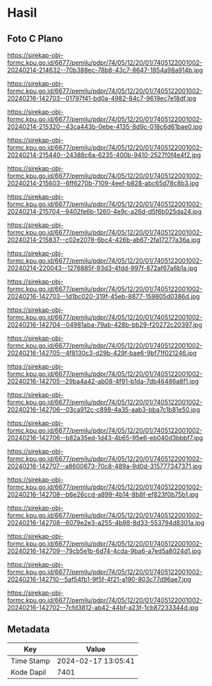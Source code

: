 # Hasil

## Foto C Plano

https://sirekap-obj-formc.kpu.go.id/6677/pemilu/pdpr/74/05/12/20/01/7405122001002-20240214-214632--70b388ec-78b8-43c7-8647-1854a98a914b.jpg

https://sirekap-obj-formc.kpu.go.id/6677/pemilu/pdpr/74/05/12/20/01/7405122001002-20240216-142703--01797f41-bd0a-4982-84c7-9619ec7e18df.jpg

https://sirekap-obj-formc.kpu.go.id/6677/pemilu/pdpr/74/05/12/20/01/7405122001002-20240214-215320--43ca443b-0ebe-4135-8d9c-018c6d61bae0.jpg

https://sirekap-obj-formc.kpu.go.id/6677/pemilu/pdpr/74/05/12/20/01/7405122001002-20240214-215440--24388c6a-6235-400b-9410-2527f0f4e4f2.jpg

https://sirekap-obj-formc.kpu.go.id/6677/pemilu/pdpr/74/05/12/20/01/7405122001002-20240214-215603--6ff6270b-7109-4eef-b828-abc65d78c8b3.jpg

https://sirekap-obj-formc.kpu.go.id/6677/pemilu/pdpr/74/05/12/20/01/7405122001002-20240214-215704--9402fe6b-1260-4e9c-a26d-d5f6b025da24.jpg

https://sirekap-obj-formc.kpu.go.id/6677/pemilu/pdpr/74/05/12/20/01/7405122001002-20240214-215837--c02e2078-6bc4-426b-ab67-2fa17277a36a.jpg

https://sirekap-obj-formc.kpu.go.id/6677/pemilu/pdpr/74/05/12/20/01/7405122001002-20240214-220043--1276885f-93d3-4fdd-997f-872af67a6b1a.jpg

https://sirekap-obj-formc.kpu.go.id/6677/pemilu/pdpr/74/05/12/20/01/7405122001002-20240216-142703--1d1bc020-319f-45eb-8877-159805d0386d.jpg

https://sirekap-obj-formc.kpu.go.id/6677/pemilu/pdpr/74/05/12/20/01/7405122001002-20240216-142704--04981aba-79ab-428b-bb29-f20272c20397.jpg

https://sirekap-obj-formc.kpu.go.id/6677/pemilu/pdpr/74/05/12/20/01/7405122001002-20240216-142705--4f8130c3-d29b-429f-bae6-9bf71f021246.jpg

https://sirekap-obj-formc.kpu.go.id/6677/pemilu/pdpr/74/05/12/20/01/7405122001002-20240216-142705--29ba4a42-ab08-4f91-b1da-7db46486a8f1.jpg

https://sirekap-obj-formc.kpu.go.id/6677/pemilu/pdpr/74/05/12/20/01/7405122001002-20240216-142706--03ca912c-c898-4a35-aab3-bba7c1b81e50.jpg

https://sirekap-obj-formc.kpu.go.id/6677/pemilu/pdpr/74/05/12/20/01/7405122001002-20240216-142706--b82a35ed-1d43-4b65-95e6-eb040d3bbbf7.jpg

https://sirekap-obj-formc.kpu.go.id/6677/pemilu/pdpr/74/05/12/20/01/7405122001002-20240216-142707--a8600673-70c8-489a-9d0d-315777347371.jpg

https://sirekap-obj-formc.kpu.go.id/6677/pemilu/pdpr/74/05/12/20/01/7405122001002-20240216-142708--b6e26ccd-a899-4b14-8b8f-ef823f0b75b1.jpg

https://sirekap-obj-formc.kpu.go.id/6677/pemilu/pdpr/74/05/12/20/01/7405122001002-20240216-142708--6079e2e3-a255-4b98-8d33-553794d8301a.jpg

https://sirekap-obj-formc.kpu.go.id/6677/pemilu/pdpr/74/05/12/20/01/7405122001002-20240216-142709--79cb5e1b-6d74-4cda-9ba6-a7ed5a8024d1.jpg

https://sirekap-obj-formc.kpu.go.id/6677/pemilu/pdpr/74/05/12/20/01/7405122001002-20240216-142710--5af54fb1-9f5f-4f21-a190-803c77d96ae7.jpg

https://sirekap-obj-formc.kpu.go.id/6677/pemilu/pdpr/74/05/12/20/01/7405122001002-20240216-142702--7cfd3812-ab42-44bf-a23f-1cb87233344d.jpg


## Metadata

| Key        | Value               |
| ---------- | ------------------- |
| Time Stamp | 2024-02-17 13:05:41 |
| Kode Dapil | 7401                |



